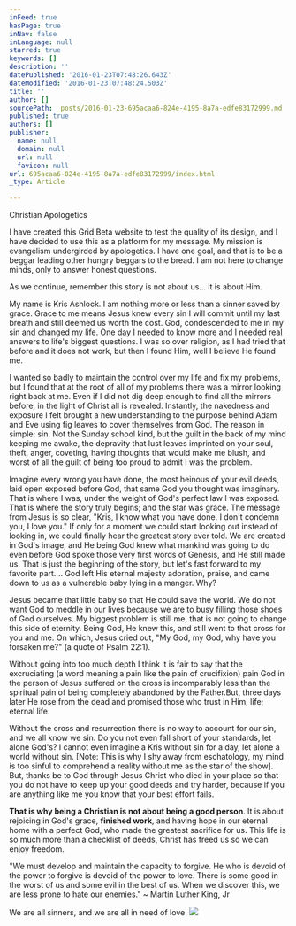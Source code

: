 ```yaml
---
inFeed: true
hasPage: true
inNav: false
inLanguage: null
starred: true
keywords: []
description: ''
datePublished: '2016-01-23T07:48:26.643Z'
dateModified: '2016-01-23T07:48:24.503Z'
title: ''
author: []
sourcePath: _posts/2016-01-23-695acaa6-824e-4195-8a7a-edfe83172999.md
published: true
authors: []
publisher:
  name: null
  domain: null
  url: null
  favicon: null
url: 695acaa6-824e-4195-8a7a-edfe83172999/index.html
_type: Article

---
```

Christian Apologetics

I have created this Grid Beta website to test the quality of its design, and I have decided to use this as a platform for my message. My mission is evangelism undergirded by apologetics.   I have one goal, and that is to be a beggar leading other hungry beggars to the bread. I am not here to change minds, only to answer honest questions.

As we continue, remember this story is not about us... it is about Him. 

My name is Kris Ashlock. I am nothing more or less than a sinner saved by grace. Grace to me means Jesus knew every sin I will commit until my last breath and still deemed us worth the cost. God, condescended to me in my sin and changed my life. One day I needed to know more and I needed real answers to life's biggest questions.  I was so over religion, as I had tried that before and it does not work, but then I found Him, well I believe He found me. 

I wanted so badly to maintain the control over my life and fix my problems, but I found that at the root of all of my problems there was a mirror looking right back at me. Even if I did not dig deep enough to find all the mirrors before, in the light of Christ all is revealed. Instantly, the nakedness and exposure I felt brought a new understanding to the purpose behind Adam and Eve using fig leaves to cover themselves from God. The reason in simple: sin. Not the Sunday school kind, but the guilt in the back of my mind keeping me awake, the depravity that lust leaves imprinted on your soul, theft, anger, coveting, having thoughts that would make me blush, and worst of all the guilt of being too proud to admit I was the problem. 

Imagine every wrong you have done, the most heinous of your evil deeds, laid open exposed before God,  that same God you thought was imaginary. That is where I was, under the weight of God's perfect law I was exposed. That is where the story truly begins; and the star was grace. The message from Jesus is so clear, "Kris, I know what you have done. I don't condemn you, I love you."  If only for a moment we could start looking out instead of looking in, we could finally hear the greatest story ever told. We are created in God's image, and He being God knew what mankind was going to do even before God spoke those very first words of Genesis,  and He still made us. That is just the beginning of the story, but let's fast forward to my favorite part.... God left His eternal majesty adoration, praise, and came down to us as a vulnerable baby lying in a manger. Why? 

Jesus became that little baby so that He could save the world. We do not want God to meddle in our lives because we are to busy filling those shoes of God ourselves. My biggest problem is still me, that is not going to change this side of eternity. Being God, He knew this, and still went to that cross for you and me. On which, Jesus cried out, "My God, my God, why have you forsaken me?" (a quote of Psalm 22:1).

Without going into too much depth I think it is fair to say that the excruciating (a word meaning a pain like the pain of crucifixion) pain God in the person of Jesus suffered on the cross is incomparably less than the spiritual pain of being completely abandoned by the Father.But, three days later He rose from the dead and promised those who trust in Him, life; eternal life.

Without the cross and resurrection there is no way to account for our sin, and we all know we sin. Do you not even fall short of your standards, let alone God's? I cannot even imagine a Kris without sin for a day, let alone a world without sin. \[Note: This is why I shy away from eschatology, my mind is too sinful to comprehend a reality without me as the star of the show\].  But, thanks be to God through Jesus Christ who died in your place so that you do not have to keep up your good deeds and try harder, because if you are anything like me you know that your best effort fails. 

**That is why being a Christian is not about being a good person**. It is about rejoicing in God's grace, **finished work**, and having hope in our eternal home with a perfect God, who made the greatest sacrifice for us. This life is so much more than a checklist of deeds, Christ has freed us so we can enjoy freedom.

"We must develop and maintain the capacity to forgive. He who is devoid of the power to forgive is devoid of the power to love. There is some good in the worst of us and some evil in the best of us. When we discover this, we are less prone to hate our enemies." ~ Martin Luther King, Jr

We are all sinners, and we are all in need of love. ![](https://the-grid-user-content.s3-us-west-2.amazonaws.com/3c35f782-60d1-446e-b788-3dbd0d1f3316.JPG)